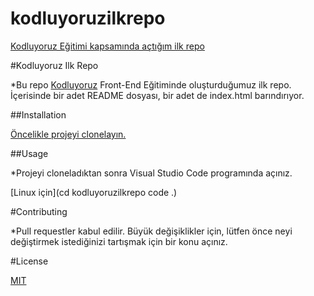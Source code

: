 # kodluyoruzilkrepo
[Kodluyoruz Eğitimi kapsamında açtığım ilk repo](https://app.patika.dev/courses/git/odev1)

#Kodluyoruz Ilk Repo

*Bu repo [Kodluyoruz](https://app.patika.dev/courses/git/odev1) Front-End Eğitiminde oluşturduğumuz ilk repo. İçerisinde bir adet README dosyası, bir adet de index.html barındırıyor.

##Installation

[Öncelikle projeyi clonelayın.](https://github.com/irfansukru/kodluyoruzilkrepo.git)

##Usage

*Projeyi cloneladıktan sonra Visual Studio Code programında açınız.

[Linux için](cd kodluyoruzilkrepo code .)

#Contributing

*Pull requestler kabul edilir. Büyük değişiklikler için, lütfen önce neyi değiştirmek istediğinizi tartışmak için bir konu açınız.

#License

[MIT](http://choosealicense.com/licenses/mit/)